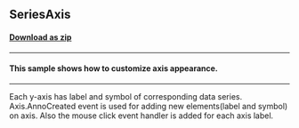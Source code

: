 ## SeriesAxis
#### [Download as zip](https://grapecity.github.io/DownGit/#/home?url=https://github.com/GrapeCity/ComponentOne-WPF-Samples/tree/master/NET_462/Chart/CS/SeriesAxis)
____
#### This sample shows how to customize axis appearance.
____
Each y-axis has label and symbol of corresponding data series. 
Axis.AnnoCreated event is used for adding new elements(label and symbol)
on axis. Also the mouse click event handler is added for each axis label.

